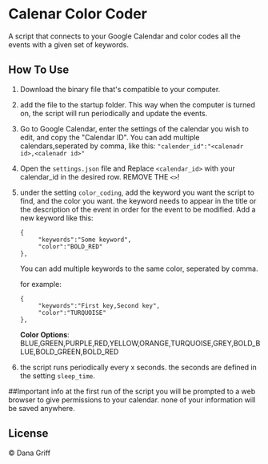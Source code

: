 # Calenar Color Coder
A script that connects to your Google Calendar and color codes all the events with a given set of keywords.

## How To Use
1. Download the binary file that's compatible to your computer.
2. add the file to the startup folder. This way when the computer is turned on, the script will run periodically and update the events.
3. Go to Google Calendar, enter the settings of the calendar you wish to edit, and copy the "Calendar ID".
    You can add multiple calendars,seperated by comma, like this: ```"calender_id":"<calenadr id>,<calenadr id>"```
4. Open the ```settings.json``` file and Replace ```<calendar_id>``` with your calendar_id in the desired row. REMOVE THE ```<>```!
5. under the setting ```color_coding```, add the keyword you want the script to find, and the color you want. 
    the keyword needs to appear in the title or the description of the event in order for the event to be modified. 
    Add a new keyword like this:
    ```
    {  
         "keywords":"Some keyword",
         "color":"BOLD_RED"
    },
    ```
    You can add multiple keywords to the same color, seperated by comma. 
  
    for example:
    ```
    {     
         "keywords":"First key,Second key",
         "color":"TURQUOISE"
    },
    ```
    **Color Options**: BLUE,GREEN,PURPLE,RED,YELLOW,ORANGE,TURQUOISE,GREY,BOLD_BLUE,BOLD_GREEN,BOLD_RED
6. the script runs periodically every x seconds. the seconds are defined in the setting ```sleep_time```.

##Important info
at the first run of the script you will be prompted to a web browser to give permissions to your calendar.
none of your information will be saved anywhere.

## License
© Dana Griff
